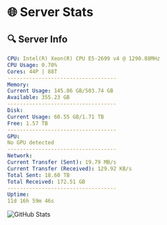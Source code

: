 # 🌐 Server Stats
## 🔍 Server Info
```yaml
CPU: Intel(R) Xeon(R) CPU E5-2699 v4 @ 1290.88MHz
CPU Usage: 0.70%
Cores: 44P | 88T
-----------------------------------
Memory:
Current Usage: 145.06 GB/503.74 GB
Available: 355.23 GB
-----------------------------------
Disk:
Current Usage: 60.55 GB/1.71 TB
Free: 1.57 TB
-----------------------------------
GPU:
No GPU detected
-----------------------------------
Network:
Current Transfer (Sent): 19.79 MB/s
Current Transfer (Received): 129.92 KB/s
Total Sent: 18.60 TB
Total Received: 172.51 GB
-----------------------------------
Uptime:
11d 16h 59m 46s
```
![GitHub Stats](https://img.shields.io/badge/Updated-2025-03-19_14:22:35-blue)